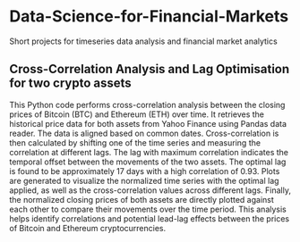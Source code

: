 # Data-Science-for-Financial-Markets
Short projects for timeseries data analysis and financial market analytics

## Cross-Correlation Analysis and Lag Optimisation for two crypto assets
This Python code performs cross-correlation analysis between the closing prices of Bitcoin (BTC) and Ethereum (ETH) over time. It retrieves the historical price data for both assets from Yahoo Finance using Pandas data reader.
The data is aligned based on common dates. Cross-correlation is then calculated by shifting one of the time series and measuring the correlation at different lags. The lag with maximum correlation indicates the temporal offset between the movements of the two assets.
The optimal lag is found to be approximately 17 days with a high correlation of 0.93. Plots are generated to visualize the normalized time series with the optimal lag applied, as well as the cross-correlation values across different lags.
Finally, the normalized closing prices of both assets are directly plotted against each other to compare their movements over the time period.
This analysis helps identify correlations and potential lead-lag effects between the prices of Bitcoin and Ethereum cryptocurrencies.
